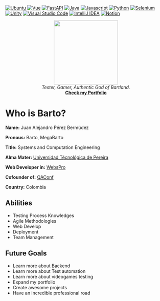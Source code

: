 
[![Ubuntu][Ubuntu]][Ubuntu-url]
[![Vue][Vue.js]][Vue-url]
[![FastAPI][FastAPI]][FastAPI-url]
[![Java][Java]][Java-url]
[![Javascript][JS]][JS-url]
[![Python][Py]][Py-url]
[![Selenium][Selenium]][Selenium-url]
[![Unity][Unity]][Unity-url]
[![Visual Studio Code][VSCode]][VSCode-url]
[![IntelliJ IDEA][IntelliJ]][IntelliJ-url]
[![Notion][Notion.so]][Notion-url]

<div align="center">
  <img width=200 src="https://i.imgur.com/kBWOFBL.png">
  <br>
  <i>Tester, Gamer, Authentic God of Bartland.</i>
  <br>
  <b><a href='https://megabarto.rocks/'>Check my Portfolio</a></b>
</div>

# Who is Barto?

<b>Name:</b> Juan Alejandro Pérez Bermúdez

<b>Pronous:</b> Barto, MegaBarto

<b>Title:</b> Systems and Computation Engineering

<b>Alma Mater:</b> [Universidad Técnológica de Pereira](https://www.utp.edu.co)

<b>Web Developer in:</b> [WebsPro](https://webspro.co/)

<b>Cofounder of:</b> [QAConf](https://qaconf.co/)

<b>Country:</b> Colombia

## Abilities

* Testing Process Knowledges
* Agile Methodologies
* Web Develop
* Deployment
* Team Management

## Future Goals
<ul>
  <li>Learn more about Backend</li>
  <li>Learn more about Test automation</li>
  <li>Learn more about videogames testing</li>
  <li>Expand my portfolio</li>
  <li>Create awesome projects</li>
  <li>Have an incredible professional road</li>
</ul>

[Ubuntu]: https://img.shields.io/badge/Ubuntu-E95420?style=for-the-badge&logo=ubuntu&logoColor=white
[Ubuntu-url]: https://ubuntu-co.com
[Vue.js]: https://img.shields.io/badge/Vue.js-35495E?style=for-the-badge&logo=vuedotjs&logoColor=4FC08D
[Vue-url]: https://vuejs.org/
[Python]: https://img.shields.io/badge/Python-3776AB?style=for-the-badge&logo=python&logoColor=white
[Python-url]: https://www.python.org
[FastAPI]: https://img.shields.io/badge/FastAPI-005571?style=for-the-badge&logo=fastapi
[FastAPI-url]: https://fastapi.tiangolo.com
[Java]: https://img.shields.io/badge/java-%23ED8B00.svg?style=for-the-badge&logo=openjdk&logoColor=white
[Java-url]: https://www.java.com/es/
[Selenium]: https://img.shields.io/badge/-selenium-%43B02A?style=for-the-badge&logo=selenium&logoColor=white
[Selenium-url]: https://www.selenium.dev
[Unity]: https://img.shields.io/badge/unity-%23000000.svg?style=for-the-badge&logo=unity&logoColor=white
[Unity-url]: https://unity.com/es
[VSCode]: https://img.shields.io/badge/Visual%20Studio%20Code-0078d7.svg?style=for-the-badge&logo=visual-studio-code&logoColor=white
[VSCode-url]: https://code.visualstudio.com
[IntelliJ]: https://img.shields.io/badge/IntelliJIDEA-000000.svg?style=for-the-badge&logo=intellij-idea&logoColor=white
[IntelliJ-url]: https://www.jetbrains.com/es-es/idea/
[Notion.so]: https://img.shields.io/badge/Notion-000000?style=for-the-badge&logo=notion&logoColor=white
[Notion-url]: https://megabarto.notion.site
[JS]: https://shields.io/badge/JavaScript-F7DF1E?logo=JavaScript&logoColor=000&style=for-the-badge
[JS-url]: https://developer.mozilla.org/en-US/docs/Web/JavaScript
[Py]: https://img.shields.io/badge/python-3670A0?style=for-the-badge&logo=python&logoColor=ffdd54
[Py-url]: https://www.python.org
[React]: https://img.shields.io/badge/python-3670A0?style=for-the-badge&logo=python&logoColor=ffdd54
[React-url]: https://www.python.org
[Django]: https://img.shields.io/badge/python-3670A0?style=for-the-badge&logo=python&logoColor=ffdd54
[Django-url]: https://www.python.org
[Py]: https://img.shields.io/badge/python-3670A0?style=for-the-badge&logo=python&logoColor=ffdd54
[Py-url]: https://www.python.org
[Py]: https://img.shields.io/badge/python-3670A0?style=for-the-badge&logo=python&logoColor=ffdd54
[Py-url]: https://www.python.org
